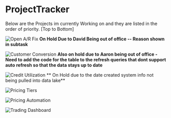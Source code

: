 # ProjectTracker
Below are the Projects im currently Working on and they are listed in the order of priority. [Top to Bottom]


![Open A/R Fix](https://github.com/users/Nick-McCubbin00/projects/3)  **On Hold Due to David Being out of office -- Reason shown in subtask**

![Customer Conversion](https://github.com/users/Nick-McCubbin00/projects/1)  **Also on hold due to Aaron being out of office - Need to add the code for the table to the refresh queries that dont support auto refresh so that the data stays up to date**

![Credit Utilization](https://github.com/users/Nick-McCubbin00/projects/4) ** On Hold due to the date created system info not being pulled into data lake** 

![Pricing Tiers](https://github.com/users/Nick-McCubbin00/projects/2)

![Pricing Automation](https://github.com/users/Nick-McCubbin00/projects/5)

![Trading Dashboard](https://github.com/users/Nick-McCubbin00/projects/6)


